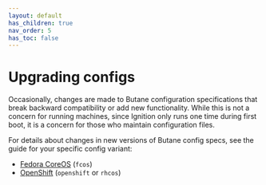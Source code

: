 ```yaml
---
layout: default
has_children: true
nav_order: 5
has_toc: false
---
```


# Upgrading configs

Occasionally, changes are made to Butane configuration specifications that break backward compatibility or add new functionality. While this is not a concern for running machines, since Ignition only runs one time during first boot, it is a concern for those who maintain configuration files.

For details about changes in new versions of Butane config specs, see the guide for your specific config variant:

- [Fedora CoreOS](upgrading-fcos.md) (`fcos`)
- [OpenShift](upgrading-openshift.md) (`openshift` or `rhcos`)
